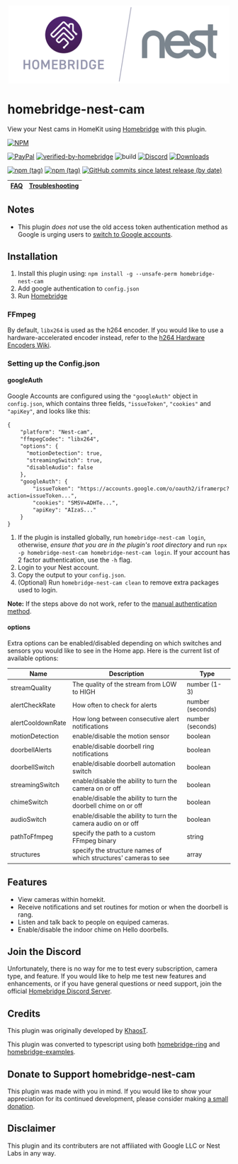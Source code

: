 <p align="center">
  <a href="https://github.com/homebridge/verified/blob/master/verified-plugins.json"><img alt="Homebridge Verified" src="https://raw.githubusercontent.com/Brandawg93/homebridge-nest-cam/master/branding/Homebridge_x_Nest.svg?sanitize=true" width="500px"></a>
</p>

# homebridge-nest-cam

View your Nest cams in HomeKit using [Homebridge](https://github.com/nfarina/homebridge) with this plugin.

[![NPM](https://nodei.co/npm/homebridge-nest-cam.png?compact=true)](https://nodei.co/npm/homebridge-nest-cam/)

[![PayPal](https://img.shields.io/badge/paypal-donate-yellow)](https://www.paypal.com/cgi-bin/webscr?cmd=_donations&business=CEYYGVB7ZZ764&item_name=homebridge-nest-cam&currency_code=USD&source=url)
[![verified-by-homebridge](https://badgen.net/badge/homebridge/verified/purple)](https://github.com/homebridge/homebridge/wiki/Verified-Plugins)
![build](https://github.com/Brandawg93/homebridge-nest-cam/workflows/build/badge.svg)
[![Discord](https://camo.githubusercontent.com/7494d4da7060081501319a848bbba143cbf6101a/68747470733a2f2f696d672e736869656c64732e696f2f646973636f72642f3433323636333333303238313232363237303f636f6c6f723d373238454435266c6f676f3d646973636f7264266c6162656c3d646973636f7264)](https://discord.gg/pc2pqmh)
[![Downloads](https://img.shields.io/npm/dt/homebridge-nest-cam)](https://nodei.co/npm/homebridge-nest-cam/)

[![npm (tag)](https://img.shields.io/npm/v/homebridge-nest-cam/latest)](https://www.npmjs.com/package/homebridge-nest-cam/v/latest)
[![npm (tag)](https://img.shields.io/npm/v/homebridge-nest-cam/test)](https://www.npmjs.com/package/homebridge-nest-cam/v/test)
[![GitHub commits since latest release (by date)](https://img.shields.io/github/commits-since/brandawg93/homebridge-nest-cam/latest)](https://github.com/Brandawg93/homebridge-nest-cam/releases/latest)

| [FAQ](https://github.com/Brandawg93/homebridge-nest-cam/wiki/FAQ)    | [Troubleshooting](https://github.com/Brandawg93/homebridge-nest-cam/wiki/Troubleshooting) |
|--------|-----------------|

## Notes
- This plugin *does not* use the old access token authentication method as Google is urging users to [switch to Google accounts](https://www.macrumors.com/2020/05/05/nest-two-factor-authentication-from-may/).

## Installation
1. Install this plugin using: `npm install -g --unsafe-perm homebridge-nest-cam`
2. Add google authentication to `config.json`
3. Run [Homebridge](https://github.com/nfarina/homebridge)

### FFmpeg
By default, `libx264` is used as the h264 encoder. If you would like to use a hardware-accelerated encoder instead, refer to the [h264 Hardware Encoders Wiki](https://github.com/Brandawg93/homebridge-nest-cam/wiki/h264-Hardware-Encoders).

### Setting up the Config.json
#### googleAuth
Google Accounts are configured using the `"googleAuth"` object in `config.json`, which contains three fields, `"issueToken"`, `"cookies"` and `"apiKey"`, and looks like this:

```
{
    "platform": "Nest-cam",
    "ffmpegCodec": "libx264",
    "options": {
      "motionDetection": true,
      "streamingSwitch": true,
      "disableAudio": false
    },
    "googleAuth": {
        "issueToken": "https://accounts.google.com/o/oauth2/iframerpc?action=issueToken...",
        "cookies": "SMSV=ADHTe...",
        "apiKey": "AIzaS..."
    }
}
```
1. If the plugin is installed globally, run `homebridge-nest-cam login`, otherwise, *ensure that you are in the plugin's root directory* and run `npx -p homebridge-nest-cam homebridge-nest-cam login`. If your account has 2 factor authentication, use the `-h` flag.
2. Login to your Nest account.
3. Copy the output to your `config.json`.
4. (Optional) Run `homebridge-nest-cam clean` to remove extra packages used to login.

**Note:** If the steps above do not work, refer to the [manual authentication method](https://github.com/Brandawg93/homebridge-nest-cam/wiki/Manual-Authentication).

#### options
Extra options can be enabled/disabled depending on which switches and sensors you would like to see in the Home app. Here is the current list of available options:

| Name              | Description                                                         | Type             |
|-------------------|---------------------------------------------------------------------|------------------|
| streamQuality     | The quality of the stream from LOW to HIGH                          | number (1-3)     |
| alertCheckRate    | How often to check for alerts                                       | number (seconds) |
| alertCooldownRate | How long between consecutive alert notifications                    | number (seconds) |
| motionDetection   | enable/disable the motion sensor                                    | boolean          |
| doorbellAlerts    | enable/disable doorbell ring notifications                          | boolean          |
| doorbellSwitch    | enable/disable doorbell automation switch                           | boolean          |
| streamingSwitch   | enable/disable the ability to turn the camera on or off             | boolean          |
| chimeSwitch       | enable/disable the ability to turn the doorbell chime on or off     | boolean          |
| audioSwitch       | enable/disable the ability to turn the camera audio on or off       | boolean          |
| pathToFfmpeg      | specify the path to a custom FFmpeg binary                          | string           |
| structures        | specify the structure names of which structures' cameras to see     | array            |

## Features
- View cameras within homekit.
- Receive notifications and set routines for motion or when the doorbell is rang.
- Listen and talk back to people on equiped cameras.
- Enable/disable the indoor chime on Hello doorbells.

## Join the Discord
Unfortunately, there is no way for me to test every subscription, camera type, and feature. If you would like to help me test new features and enhancements, or if you have general questions or need support, join the official [Homebridge Discord Server](https://discord.gg/pc2pqmh).

## Credits
This plugin was originally developed by [KhaosT](https://github.com/KhaosT).

This plugin was converted to typescript using both [homebridge-ring](https://github.com/dgreif/ring) and [homebridge-examples](https://github.com/homebridge/homebridge-examples).

## Donate to Support homebridge-nest-cam
This plugin was made with you in mind. If you would like to show your appreciation for its continued development, please consider making [a small donation](https://www.paypal.com/cgi-bin/webscr?cmd=_donations&business=CEYYGVB7ZZ764&item_name=homebridge-nest-cam&currency_code=USD&source=url).

## Disclaimer
This plugin and its contributers are not affiliated with Google LLC or Nest Labs in any way.
